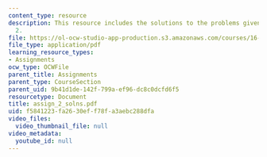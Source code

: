 ```yaml
---
content_type: resource
description: This resource includes the solutions to the problems given in the assignment
  2.
file: https://ol-ocw-studio-app-production.s3.amazonaws.com/courses/16-423j-aerospace-biomedical-and-life-support-engineering-spring-2006/f5841223fa2630eff78fa3aebc288dfa_assign_2_solns.pdf
file_type: application/pdf
learning_resource_types:
- Assignments
ocw_type: OCWFile
parent_title: Assignments
parent_type: CourseSection
parent_uid: 9b41d1de-142f-799a-ef96-dc8c0dcfd6f5
resourcetype: Document
title: assign_2_solns.pdf
uid: f5841223-fa26-30ef-f78f-a3aebc288dfa
video_files:
  video_thumbnail_file: null
video_metadata:
  youtube_id: null
---
```

